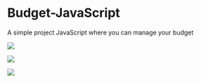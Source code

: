 # Budget-JavaScript

A simple project JavaScript where you can manage your budget


![](budget-gif1.gif)




![](budget-gif2.gif)




![](budget-gif3.gif)
